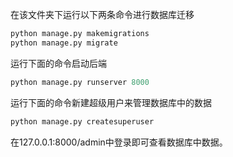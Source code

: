 在该文件夹下运行以下两条命令进行数据库迁移

```python
python manage.py makemigrations
python manage.py migrate
```

运行下面的命令启动后端

```python
python manage.py runserver 8000
```

运行下面的命令新建超级用户来管理数据库中的数据

```python
python manage.py createsuperuser
```

在127.0.0.1:8000/admin中登录即可查看数据库中数据。